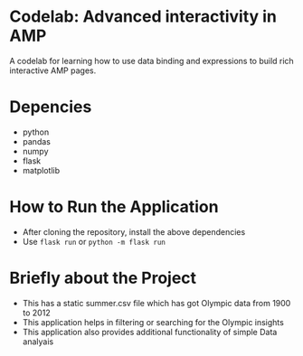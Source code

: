 # Codelab: Advanced interactivity in AMP

A codelab for learning how to use data binding and expressions to build rich interactive AMP pages.

# Depencies

- python
- pandas
- numpy
- flask
- matplotlib


# How to Run the Application
 
- After cloning the repository, install the above dependencies
- Use ```flask run``` or ```python -m flask run```


# Briefly about the Project

- This has a static summer.csv file which has got Olympic data from 1900 to 2012
- This application helps in filtering or searching for the Olympic insights
- This application also provides additional functionality of simple Data analyais
